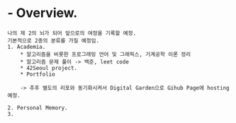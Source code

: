 
# - Overview.
	나의 제 2의 뇌가 되어 앞으로의 여정을 기록할 예정.
	기본적으로 2종의 분류를 가질 예정임.
	1. Academia.
		* 알고리즘을 비롯한 프로그래밍 언어 및 그래픽스, 기계공학 이론 정리
		* 알고리즘 문제 풀이 -> 백준, leet code
		* 42Seoul project.
		* Portfolio
		
		-> 추후 별도의 리포와 동기화시켜서 Digital Garden으로 Gihub Page에 hosting예정. 
		
	2. Personal Memory.
	3. 
